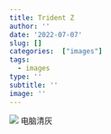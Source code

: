 ```yaml
---
title: Trident Z
author: ''
date: '2022-07-07'
slug: []
categories:  ["images"]
tags:
  - images
type: ''
subtitle: ''
image: ''
---
```

![](/post/2022-07-07-trident-z_files/tridenz.jpg)
电脑清灰